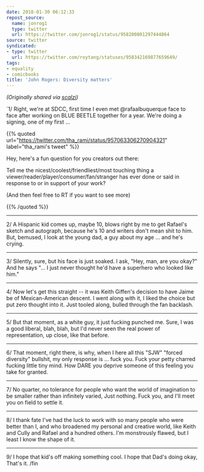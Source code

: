 ```yaml
---
date: 2018-01-30 06:12:33
repost_source:
  name: jonrog1
  type: twitter
  url: https://twitter.com/jonrog1/status/958200801297444864
source: twitter
syndicated:
- type: twitter
  url: https://twitter.com/roytang/statuses/958342169877659649/
tags:
- equality
- comicbooks
title: 'John Rogers: Diversity matters'
---
```


*(Originally shared via [scalzi](https://twitter.com/scalzi/statuses/958308903275679744/))*

`1/ Right, we're at SDCC, first time I even met @rafaalbuquerque face to face after working on BLUE BEETLE together for a year. We're doing a signing, one of my first  ... 

{{% quoted url="https://twitter.com/tha_rami/status/957063306270904321" label="tha_rami's tweet" %}}

Hey, here's a fun question for you creators out there: 

Tell me the nicest/coolest/friendliest/most touching thing a viewer/reader/player/consumer/fan/stranger has ever done or said in response to or in support of your work?

(And then feel free to RT if you want to see more)

{{% /quoted %}}

---

2/ A Hispanic kid comes up, maybe 10, blows right by me to get Rafael's sketch and autograph, because he's 10 and writers don't mean shit to him. But, bemused, I look at the young dad, a guy about my age ... and he's crying.

---

3/ Silently, sure, but his face is just soaked. I ask, "Hey, man, are you okay?" And he says "... I just never thought he'd have a superhero who looked like him."

---

4/ Now let's get this straight -- it was Keith Giffen's decision to have Jaime be of Mexican-American descent. I went along with it, I liked the choice but put zero thought into it. Just tooled along, bulled through the fan backlash.

---

5/ But that moment, as a white guy, it just fucking punched me. Sure, I was a good liberal, blah, blah, but I'd never seen the real power of representation, up close, like that before.

---

6/ That moment, right there, is why, when I here all this "SJW" "forced diversity" bullshit, my only response is ... fuck you. Fuck your petty charred fucking little tiny mind. How DARE you deprive someone of this feeling you take for granted.

---

7/ No quarter, no tolerance for people who want the world of imagination to be smaller rather than infinitely varied, Just nothing. Fuck you, and I'll meet you on field to settle it.

---

8/ I thank fate I've had the luck to work with so many people who were better than I, and who broadened my personal and creative world, like Keith and Cully and Rafael and a hundred others. I'm monstrously flawed, but I least I know the shape of it.

---

9/ I hope that kid's off making something cool. I hope that Dad's doing okay,  That's it. /fin
